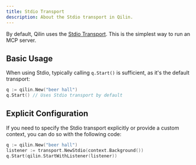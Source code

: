 ```yaml
---
title: Stdio Transport
description: About the Stdio transport in Qilin.
---
```


By default, Qilin uses the [Stdio Transport](https://modelcontextprotocol.io/specification/2025-03-26/basic/transports#stdio).
This is the simplest way to run an MCP server.

## Basic Usage

When using Stdio, typically calling `q.Start()` is sufficient, as it's the default transport:

```go
q := qilin.New("beer hall")
q.Start() // Uses Stdio transport by default
```

## Explicit Configuration

If you need to specify the Stdio transport explicitly or provide a custom context, you can do so with the following code:

```go
q := qilin.New("beer hall")
listener := transport.NewStdio(context.Background())
q.Start(qilin.StartWithListener(listener))
```
